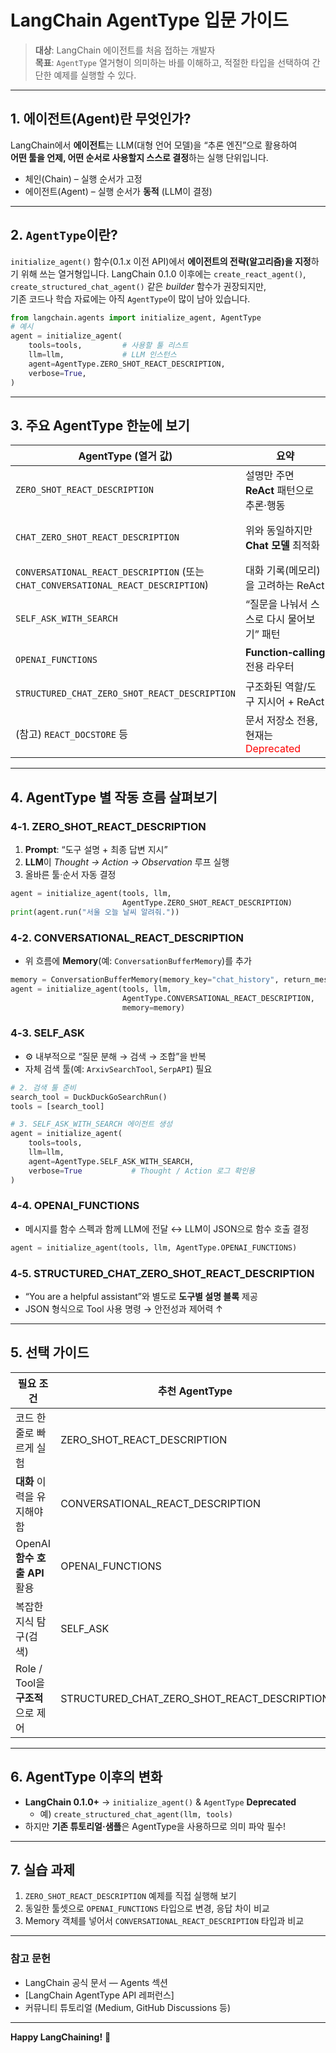 
# LangChain AgentType 입문 가이드

> **대상**: LangChain 에이전트를 처음 접하는 개발자  
> **목표**: `AgentType` 열거형이 의미하는 바를 이해하고, 적절한 타입을 선택하여 간단한 예제를 실행할 수 있다.

---

## 1. 에이전트(Agent)란 무엇인가?
LangChain에서 **에이전트**는 LLM(대형 언어 모델)을 “추론 엔진”으로 활용하여  
**어떤 툴을 언제, 어떤 순서로 사용할지 스스로 결정**하는 실행 단위입니다.  
* 체인(Chain) – 실행 순서가 고정  
* 에이전트(Agent) – 실행 순서가 **동적** (LLM이 결정)

---

## 2. `AgentType`이란?
`initialize_agent()` 함수(0.1.x 이전 API)에서 **에이전트의 전략(알고리즘)을 지정**하기 위해 쓰는 열거형입니다.
LangChain 0.1.0 이후에는 `create_react_agent()`, `create_structured_chat_agent()` 같은 _builder_ 함수가 권장되지만,  
기존 코드나 학습 자료에는 아직 `AgentType`이 많이 남아 있습니다.

```python
from langchain.agents import initialize_agent, AgentType
# 예시
agent = initialize_agent(
    tools=tools,         # 사용할 툴 리스트
    llm=llm,             # LLM 인스턴스
    agent=AgentType.ZERO_SHOT_REACT_DESCRIPTION,
    verbose=True,
)
```

---

## 3. 주요 AgentType 한눈에 보기

| AgentType (열거 값) | 요약 | 내부 전략 | 주 사용처 |
|--------------------|------|-----------|-----------|
| `ZERO_SHOT_REACT_DESCRIPTION` | 설명만 주면 **ReAct** 패턴으로 추론·행동 | 입력→(Thought/Action) 반복→Answer | 사전지식 없는 간단한 작업 |
| `CHAT_ZERO_SHOT_REACT_DESCRIPTION` | 위와 동일하지만 **Chat 모델** 최적화 | 동일 | 챗 기반 LLM(OpenAI GPT‑4o 등) |
| `CONVERSATIONAL_REACT_DESCRIPTION` (또는 `CHAT_CONVERSATIONAL_REACT_DESCRIPTION`) | 대화 기록(메모리)을 고려하는 ReAct | 대화 context + ReAct | 챗봇, 고객지원 |
| `SELF_ASK_WITH_SEARCH` | “질문을 나눠서 스스로 다시 물어보기” 패턴 | Self‑Ask + 검색 툴 | 복잡한 지식 탐색 |
| `OPENAI_FUNCTIONS` | **Function‑calling** 전용 라우터 | 함수 매핑 테이블 | OpenAI 함수 호출 |
| `STRUCTURED_CHAT_ZERO_SHOT_REACT_DESCRIPTION` | 구조화된 역할/도구 지시어 + ReAct | 시스템/도구 프롬프트 → ReAct | 명확한 역할 구분 필요 |
| (참고) `REACT_DOCSTORE` 등 | 문서 저장소 전용, 현재는 <span style="color:red;">Deprecated</span> | – | – |

---

## 4. AgentType 별 작동 흐름 살펴보기

### 4‑1. ZERO_SHOT_REACT_DESCRIPTION
1. **Prompt**: “도구 설명 + 최종 답변 지시”
2. **LLM**이 *Thought → Action → Observation* 루프 실행
3. 올바른 툴·순서 자동 결정  
```python
agent = initialize_agent(tools, llm,
                         AgentType.ZERO_SHOT_REACT_DESCRIPTION)
print(agent.run("서울 오늘 날씨 알려줘."))
```

### 4‑2. CONVERSATIONAL_REACT_DESCRIPTION
* 위 흐름에 **Memory**(예: `ConversationBufferMemory`)를 추가  
```python
memory = ConversationBufferMemory(memory_key="chat_history", return_messages=True)
agent = initialize_agent(tools, llm,
                         AgentType.CONVERSATIONAL_REACT_DESCRIPTION,
                         memory=memory)
```

### 4‑3. SELF_ASK
* ⚙️ 내부적으로 “질문 분해 → 검색 → 조합”을 반복  
* 자체 검색 툴(예: `ArxivSearchTool`, `SerpAPI`) 필요
```python
# 2. 검색 툴 준비
search_tool = DuckDuckGoSearchRun()
tools = [search_tool]

# 3. SELF_ASK_WITH_SEARCH 에이전트 생성
agent = initialize_agent(
    tools=tools,
    llm=llm,
    agent=AgentType.SELF_ASK_WITH_SEARCH,
    verbose=True           # Thought / Action 로그 확인용
)
```

### 4‑4. OPENAI_FUNCTIONS
* 메시지를 함수 스펙과 함께 LLM에 전달 ↔ LLM이 JSON으로 함수 호출 결정  
```python
agent = initialize_agent(tools, llm, AgentType.OPENAI_FUNCTIONS)
```

### 4‑5. STRUCTURED_CHAT_ZERO_SHOT_REACT_DESCRIPTION
* “You are a helpful assistant”와 별도로 **도구별 설명 블록** 제공  
* JSON 형식으로 Tool 사용 명령 → 안전성과 제어력 ↑

---

## 5. 선택 가이드

| 필요 조건 | 추천 AgentType |
|-----------|---------------|
| 코드 한 줄로 빠르게 실험 | ZERO_SHOT_REACT_DESCRIPTION |
| **대화** 이력을 유지해야 함 | CONVERSATIONAL_REACT_DESCRIPTION |
| OpenAI **함수 호출 API** 활용 | OPENAI_FUNCTIONS |
| 복잡한 지식 탐구(검색) | SELF_ASK |
| Role / Tool을 **구조적**으로 제어 | STRUCTURED_CHAT_ZERO_SHOT_REACT_DESCRIPTION |

---

## 6. AgentType 이후의 변화
* **LangChain 0.1.0+** → `initialize_agent()` & `AgentType` **Deprecated**  
  * 예) `create_structured_chat_agent(llm, tools)`  
* 하지만 **기존 튜토리얼·샘플**은 AgentType을 사용하므로 의미 파악 필수!

---

## 7. 실습 과제
1. `ZERO_SHOT_REACT_DESCRIPTION` 예제를 직접 실행해 보기  
2. 동일한 툴셋으로 `OPENAI_FUNCTIONS` 타입으로 변경, 응답 차이 비교  
3. Memory 객체를 넣어서 `CONVERSATIONAL_REACT_DESCRIPTION` 타입과 비교

---

### 참고 문헌
* LangChain 공식 문서 — Agents 섹션  
* [LangChain AgentType API 레퍼런스]  
* 커뮤니티 튜토리얼 (Medium, GitHub Discussions 등)

---

**Happy LangChaining!** 🚀
